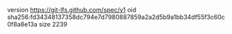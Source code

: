 version https://git-lfs.github.com/spec/v1
oid sha256:fd34348137358dc794e7d7980887859a2a2d5b9a1bb34df55f3c60c0f8a8e13a
size 2239
